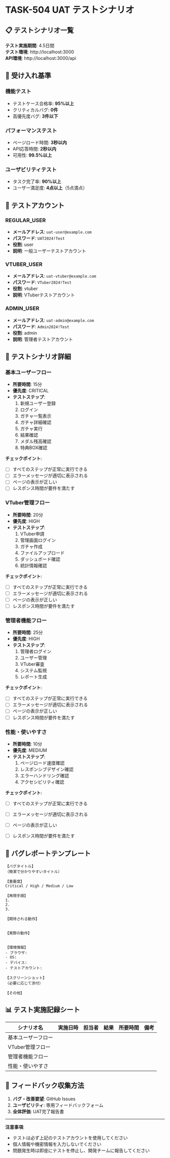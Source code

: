 # TASK-504 UAT テストシナリオ

## 📋 テストシナリオ一覧

**テスト実施期間**: 4.5日間  
**テスト環境**: http://localhost:3000  
**API環境**: http://localhost:3000/api

## 🎯 受け入れ基準

### 機能テスト
- テストケース合格率: **95%以上**
- クリティカルバグ: **0件**
- 高優先度バグ: **3件以下**

### パフォーマンステスト  
- ページロード時間: **3秒以内**
- API応答時間: **2秒以内**
- 可用性: **99.5%以上**

### ユーザビリティテスト
- タスク完了率: **90%以上**
- ユーザー満足度: **4点以上**（5点満点）


## 🔑 テストアカウント

### REGULAR_USER
- **メールアドレス**: `uat-user@example.com`
- **パスワード**: `UAT2024!Test`
- **役割**: user
- **説明**: 一般ユーザーテストアカウント

### VTUBER_USER
- **メールアドレス**: `uat-vtuber@example.com`
- **パスワード**: `VTuber2024!Test`
- **役割**: vtuber
- **説明**: VTuberテストアカウント

### ADMIN_USER
- **メールアドレス**: `uat-admin@example.com`
- **パスワード**: `Admin2024!Test`
- **役割**: admin
- **説明**: 管理者テストアカウント


## 📝 テストシナリオ詳細

### 基本ユーザーフロー
- **所要時間**: 15分
- **優先度**: CRITICAL
- **テストステップ**:
  1. 新規ユーザー登録
  2. ログイン
  3. ガチャ一覧表示
  4. ガチャ詳細確認
  5. ガチャ実行
  6. 結果確認
  7. メダル残高確認
  8. 特典BOX確認

**チェックポイント**:
- [ ] すべてのステップが正常に実行できる
- [ ] エラーメッセージが適切に表示される
- [ ] ページの表示が正しい
- [ ] レスポンス時間が要件を満たす

### VTuber管理フロー
- **所要時間**: 20分
- **優先度**: HIGH
- **テストステップ**:
  1. VTuber申請
  2. 管理画面ログイン
  3. ガチャ作成
  4. ファイルアップロード
  5. ダッシュボード確認
  6. 統計情報確認

**チェックポイント**:
- [ ] すべてのステップが正常に実行できる
- [ ] エラーメッセージが適切に表示される
- [ ] ページの表示が正しい
- [ ] レスポンス時間が要件を満たす

### 管理者機能フロー
- **所要時間**: 25分
- **優先度**: HIGH
- **テストステップ**:
  1. 管理者ログイン
  2. ユーザー管理
  3. VTuber審査
  4. システム監視
  5. レポート生成

**チェックポイント**:
- [ ] すべてのステップが正常に実行できる
- [ ] エラーメッセージが適切に表示される
- [ ] ページの表示が正しい
- [ ] レスポンス時間が要件を満たす

### 性能・使いやすさ
- **所要時間**: 10分
- **優先度**: MEDIUM
- **テストステップ**:
  1. ページロード速度確認
  2. レスポンシブデザイン確認
  3. エラーハンドリング確認
  4. アクセシビリティ確認

**チェックポイント**:
- [ ] すべてのステップが正常に実行できる
- [ ] エラーメッセージが適切に表示される
- [ ] ページの表示が正しい
- [ ] レスポンス時間が要件を満たす


## 🐛 バグレポートテンプレート

```
【バグタイトル】
（簡潔で分かりやすいタイトル）

【重要度】
Critical / High / Medium / Low

【再現手順】
1. 
2. 
3. 

【期待される動作】


【実際の動作】


【環境情報】
- ブラウザ: 
- OS: 
- デバイス: 
- テストアカウント: 

【スクリーンショット】
（必要に応じて添付）

【その他】

```

## 📊 テスト実施記録シート

| シナリオ名 | 実施日時 | 担当者 | 結果 | 所要時間 | 備考 |
|-----------|----------|--------|------|----------|------|
| 基本ユーザーフロー | | | | | |
| VTuber管理フロー | | | | | |
| 管理者機能フロー | | | | | |
| 性能・使いやすさ | | | | | |

## 🔄 フィードバック収集方法

1. **バグ・改善要望**: GitHub Issues
2. **ユーザビリティ**: 専用フィードバックフォーム  
3. **全体評価**: UAT完了報告書

---

**注意事項**:
- テストは必ず上記のテストアカウントを使用してください
- 個人情報や機密情報を入力しないでください
- 問題発生時は即座にテストを停止し、開発チームに報告してください
